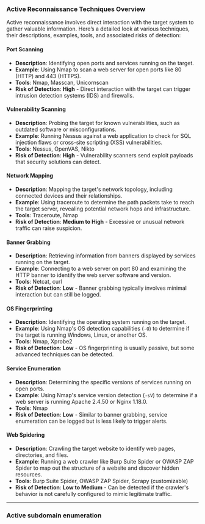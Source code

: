 ### Active Reconnaissance Techniques Overview

Active reconnaissance involves direct interaction with the target system to gather valuable information. Here’s a detailed look at various techniques, their descriptions, examples, tools, and associated risks of detection:

#### Port Scanning

- **Description**: Identifying open ports and services running on the target.
- **Example**: Using Nmap to scan a web server for open ports like 80 (HTTP) and 443 (HTTPS).
- **Tools**: Nmap, Masscan, Unicornscan
- **Risk of Detection**: **High** - Direct interaction with the target can trigger intrusion detection systems (IDS) and firewalls.

#### Vulnerability Scanning

- **Description**: Probing the target for known vulnerabilities, such as outdated software or misconfigurations.
- **Example**: Running Nessus against a web application to check for SQL injection flaws or cross-site scripting (XSS) vulnerabilities.
- **Tools**: Nessus, OpenVAS, Nikto
- **Risk of Detection**: **High** - Vulnerability scanners send exploit payloads that security solutions can detect.

#### Network Mapping

- **Description**: Mapping the target's network topology, including connected devices and their relationships.
- **Example**: Using traceroute to determine the path packets take to reach the target server, revealing potential network hops and infrastructure.
- **Tools**: Traceroute, Nmap
- **Risk of Detection**: **Medium to High** - Excessive or unusual network traffic can raise suspicion.

#### Banner Grabbing

- **Description**: Retrieving information from banners displayed by services running on the target.
- **Example**: Connecting to a web server on port 80 and examining the HTTP banner to identify the web server software and version.
- **Tools**: Netcat, curl
- **Risk of Detection**: **Low** - Banner grabbing typically involves minimal interaction but can still be logged.

#### OS Fingerprinting

- **Description**: Identifying the operating system running on the target.
- **Example**: Using Nmap's OS detection capabilities (`-O`) to determine if the target is running Windows, Linux, or another OS.
- **Tools**: Nmap, Xprobe2
- **Risk of Detection**: **Low** - OS fingerprinting is usually passive, but some advanced techniques can be detected.

#### Service Enumeration

- **Description**: Determining the specific versions of services running on open ports.
- **Example**: Using Nmap's service version detection (`-sV`) to determine if a web server is running Apache 2.4.50 or Nginx 1.18.0.
- **Tools**: Nmap
- **Risk of Detection**: **Low** - Similar to banner grabbing, service enumeration can be logged but is less likely to trigger alerts.

#### Web Spidering

- **Description**: Crawling the target website to identify web pages, directories, and files.
- **Example**: Running a web crawler like Burp Suite Spider or OWASP ZAP Spider to map out the structure of a website and discover hidden resources.
- **Tools**: Burp Suite Spider, OWASP ZAP Spider, Scrapy (customizable)
- **Risk of Detection**: **Low to Medium** - Can be detected if the crawler's behavior is not carefully configured to mimic legitimate traffic.

--------------------------------------------------------------------

### Active subdomain enumeration

